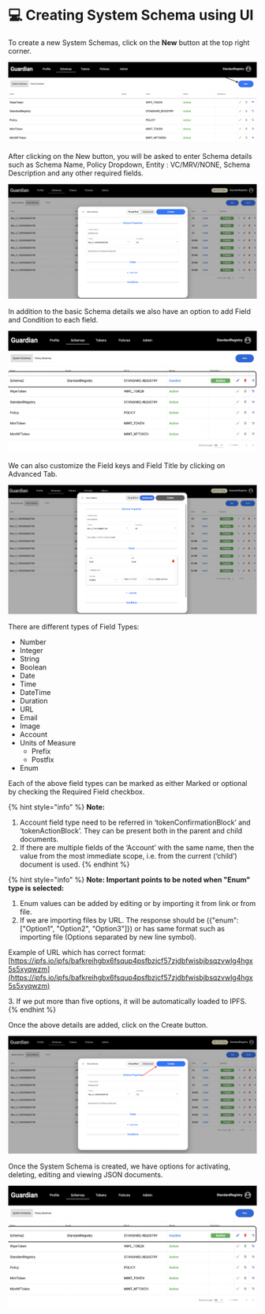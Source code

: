 # 💻 Creating System Schema using UI

To create a new System Schemas, click on the **New** button at the top right corner.

![](<../../../.gitbook/assets/image (16) (1).png>)

After clicking on the New button, you will be asked to enter Schema details such as Schema Name, Policy Dropdown, Entity : VC/MRV/NONE, Schema Description and any other required fields.

![](<../../../.gitbook/assets/image (1) (1) (1) (2).png>)

In addition to the basic Schema details we also have an option to add Field and Condition to each field.

![](<../../../.gitbook/assets/image (9) (1).png>)

We can also customize the Field keys and Field Title by clicking on Advanced Tab.

![](<../../../.gitbook/assets/image (3) (1) (1).png>)

There are different types of Field Types:

* Number
* Integer
* String
* Boolean
* Date
* Time
* DateTime
* Duration
* URL
* Email
* Image
* Account
* Units of Measure
  * Prefix
  * Postfix
* Enum

Each of the above field types can be marked as either Marked or optional by checking the Required Field checkbox.

{% hint style="info" %}
**Note:**

1. Account field type need to be referred in ‘tokenConfirmationBlock’ and ‘tokenActionBlock’. They can be present both in the parent and child documents.
2. If there are multiple fields of the ‘Account’ with the same name, then the value from the most immediate scope, i.e. from the current (‘child’) document is used.
{% endhint %}

{% hint style="info" %}
**Note: Important points to be noted when "Enum" type is selected:**

1. Enum values can be added by editing or by importing it from link or from file.
2. If we are importing files by URL. The response should be ({"enum": \["Option1", "Option2", "Option3"]}) or has same format such as importing file (Options separated by new line symbol).

Example of URL which has correct format: [https://ipfs.io/ipfs/bafkreihgbx6fsqup4psfbzjcf57zjdbfwisbjbsqzvwlg4hgx5s5xyqwzm](https://ipfs.io/ipfs/bafkreihgbx6fsqup4psfbzjcf57zjdbfwisbjbsqzvwlg4hgx5s5xyqwzm)

3\. If we put more than five options, it will be automatically loaded to IPFS.
{% endhint %}

Once the above details are added, click on the Create button.

![](<../../../.gitbook/assets/image (2) (1) (2).png>)

Once the System Schema is created, we have options for activating, deleting, editing and viewing JSON documents.

![](<../../../.gitbook/assets/image (9) (3) (1).png>)
